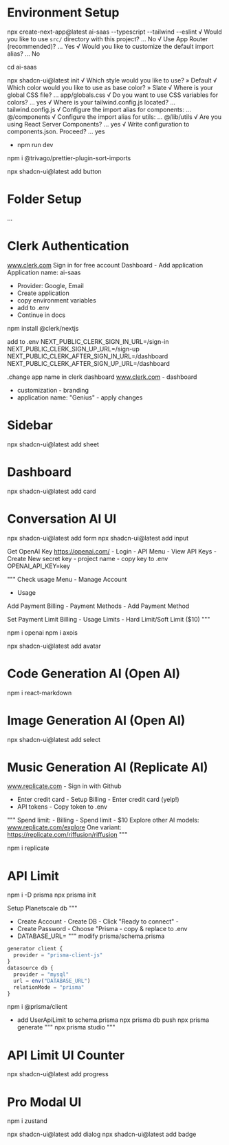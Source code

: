 # Environment Setup

npx create-next-app@latest ai-saas --typescript --tailwind --eslint
√ Would you like to use `src/` directory with this project? ... No
√ Use App Router (recommended)? ... Yes
√ Would you like to customize the default import alias? ... No

cd ai-saas

npx shadcn-ui@latest init
√ Which style would you like to use? » Default
√ Which color would you like to use as base color? » Slate
√ Where is your global CSS file? ... app/globals.css
√ Do you want to use CSS variables for colors? ... yes
√ Where is your tailwind.config.js located? ... tailwind.config.js
√ Configure the import alias for components: ... @/components
√ Configure the import alias for utils: ... @/lib/utils
√ Are you using React Server Components? ... yes
√ Write configuration to components.json. Proceed? ... yes

- npm run dev

npm i @trivago/prettier-plugin-sort-imports

npx shadcn-ui@latest add button

# Folder Setup

...

# Clerk Authentication

www.clerk.com
Sign in for free account
Dashboard - Add application
Application name: ai-saas

- Provider: Google, Email
- Create application
- copy environment variables
- add to .env
- Continue in docs

npm install @clerk/nextjs

add to .env
NEXT_PUBLIC_CLERK_SIGN_IN_URL=/sign-in
NEXT_PUBLIC_CLERK_SIGN_UP_URL=/sign-up
NEXT_PUBLIC_CLERK_AFTER_SIGN_IN_URL=/dashboard
NEXT_PUBLIC_CLERK_AFTER_SIGN_UP_URL=/dashboard

.change app name in clerk dashboard
www.clerk.com - dashboard

- customization - branding
- application name: "Genius" - apply changes

# Sidebar

npx shadcn-ui@latest add sheet

# Dashboard

npx shadcn-ui@latest add card

# Conversation AI UI

npx shadcn-ui@latest add form
npx shadcn-ui@latest add input

Get OpenAI Key
https://openai.com/ - Login - API
Menu - View API Keys - Create New secret key - project name - copy key to .env
OPENAI_API_KEY=key

"""
Check usage
Menu - Manage Account
- Usage

Add Payment
Billing - Payment Methods - Add Payment Method

Set Payment Limit
Billing - Usage Limits - Hard Limit/Soft Limit ($10)
"""

npm i openai
npm i axois

npx shadcn-ui@latest add avatar

# Code Generation AI (Open AI)

npm i react-markdown

# Image Generation AI (Open AI)

npx shadcn-ui@latest add select

# Music Generation AI (Replicate AI)

www.replicate.com - Sign in with Github
- Enter credit card - Setup Billing - Enter credit card (yelp!)
- API tokens - Copy token to .env

"""
Spend limit: - Billing - Spend limit - $10
Explore other AI models: www.replicate.com/explore
One variant: https://replicate.com/riffusion/riffusion
"""

npm i replicate

# API Limit

npm i -D prisma
npx prisma init

Setup Planetscale db
"""
- Create Account - Create DB - Click "Ready to connect" -
- Create Password - Choose "Prisma - copy & replace to .env
- DATABASE_URL=
"""
modify prisma/schema.prisma
```js
generator client {
  provider = "prisma-client-js"
}
datasource db {
  provider = "mysql"
  url = env("DATABASE_URL")
  relationMode = "prisma"
}
```
npm i @prisma/client
- add UserApiLimit to schema.prisma
npx prisma db push
npx prisma generate
"""
npx prisma studio
"""

# API Limit UI Counter

npx shadcn-ui@latest add progress

# Pro Modal UI

npm i zustand

npx shadcn-ui@latest add dialog
npx shadcn-ui@latest add badge